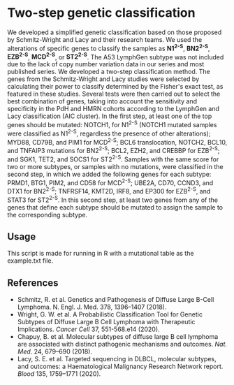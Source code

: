 # Two-step genetic classification
We developed a simplified genetic classification based on those proposed by Schmitz-Wright and Lacy and their research teams. We used the alterations of specific genes to classify the samples as **N1<sup>2-S</sup>**, **BN2<sup>2-S</sup>**, **EZB<sup>2-S</sup>**, **MCD<sup>2-S</sup>**, or **ST2<sup>2-S</sup>**. The A53 LymphGen subtype was not included due to the lack of copy number variation data in our series and most published series. We developed a two-step classification method. The genes from the Schmitz-Wright and Lacy studies were selected by calculating their power to classify determined by the Fisher's exact test, as featured in these studies. Several tests were then carried out to select the best combination of genes, taking into account the sensitivity and specificity in the PdH and HMRN cohorts according to the LymphGen and Lacy classification (AIC cluster). In the first step, at least one of the top genes should be mutated: NOTCH1, for N1<sup>2-S</sup> (NOTCH1 mutated samples were classified as N1<sup>2-S</sup>, regardless the presence of other alterations); MYD88, CD79B, and PIM1 for MCD<sup>2-S</sup>; BCL6 translocation, NOTCH2, BCL10, and TNFAIP3 mutations for BN2<sup>2-S</sup>; BCL2, EZH2, and CREBBP for EZB<sup>2-S</sup>; and SGK1, TET2, and SOCS1 for ST2<sup>2-S</sup>. Samples with the same score for two or more subtypes, or samples with no mutations, were classified in the second step, in which we added the following genes for each subtype: PRMD1, BTG1, PIM2, and CD58 for MCD<sup>2-S</sup>; UBE2A, CD70, CCND3, and DTX1 for BN2<sup>2-S</sup>; TNFRSF14, KMT2D, IRF8, and EP300 for EZB<sup>2-S</sup>, and STAT3 for ST2<sup>2-S</sup>. In this second step, at least two genes from any of the genes that define each subtype should be mutated to assign the sample to the corresponding subtype.

## Usage
This script is made for running in R with a mutational table as the example.txt file.

## References
- Schmitz, R. et al. Genetics and Pathogenesis of Diffuse Large B-Cell Lymphoma. N. Engl. J. Med. 378, 1396–1407 (2018).
- Wright, G. W. et al. A Probabilistic Classification Tool for Genetic Subtypes of Diffuse Large B Cell Lymphoma with Therapeutic Implications. *Cancer Cell* 37, 551-568.e14 (2020).
- Chapuy, B. et al. Molecular subtypes of diffuse large B cell lymphoma are associated with distinct pathogenic mechanisms and outcomes. *Nat. Med*. 24, 679–690 (2018).
- Lacy, S. E. et al. Targeted sequencing in DLBCL, molecular subtypes, and outcomes: a Haematological Malignancy Research Network report. *Blood* 135, 1759–1771 (2020).
